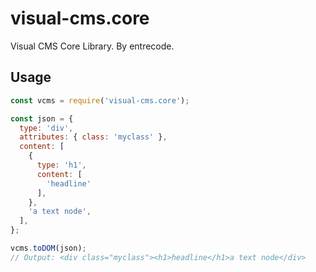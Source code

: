 # visual-cms.core

Visual CMS Core Library. By entrecode.

## Usage

```js
const vcms = require('visual-cms.core');

const json = {
  type: 'div',
  attributes: { class: 'myclass' },
  content: [
    {
      type: 'h1',
      content: [
        'headline'
      ],
    },
    'a text node',
  ],
};

vcms.toDOM(json);
// Output: <div class="myclass"><h1>headline</h1>a text node</div>
```

